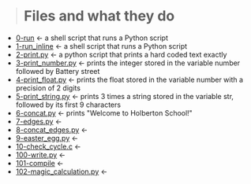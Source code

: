 > # Files	and what they do
  * [0-run](./0-run) &larr; a shell script that runs a Python script
  * [1-run_inline](./1-run_inline) &larr; a shell script that runs a Python script
  * [2-print.py](./2-print.py) &larr; a python script that prints a hard coded text exactly
  * [3-print_number.py](./3-print_number.py) &larr; prints the integer stored in the variable number followed by Battery street
  * [4-print_float.py](./4-print_float.py) &larr; prints the float stored in the variable number with a precision of 2 digits
  * [5-print_string.py](./5-print_string.py) &larr; prints 3 times a string stored in the variable str, followed by its first 9 characters
  * [6-concat.py](./6-concat.py) &larr; prints "Welcome to Holberton School!"
  * [7-edges.py](./7-edges.py) &larr;
  * [8-concat_edges.py](./8-concat_edges.py) &larr;
  * [9-easter_egg.py](./9-easter_egg.py) &larr;
  * [10-check_cycle.c](./10-check_cycle.c) &larr;
  * [100-write.py](./100-write.py) &larr;
  * [101-compile](./101-compile) &larr;
  * [102-magic_calculation.py](./102-magic_calculation.py) &larr;
  